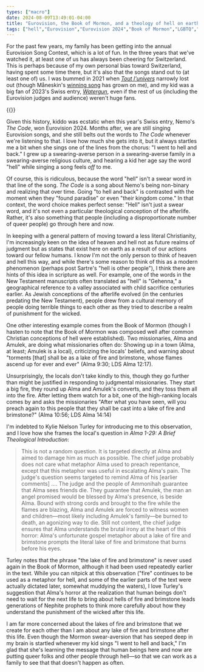 ```yaml
---
types: ["macro"]
date: 2024-08-09T13:49:01-04:00
title: "Eurovision, the Book of Mormon, and a theology of hell on earth"
tags: ["hell","Eurovision","Eurovision 2024","Book of Mormon","LGBTQ","faith transition","Jean-Paul Sartre","Kylie Nielson Turley","Brief Theological Introductions (series)"]
---
```

For the past few years, my family has been getting into the annual Eurovision Song Contest, which is a lot of fun. In the three years that we've watched it, at least one of us has always been cheering for Switzerland. This is perhaps because of my own personal bias toward Switzerland, having spent some time there, but it's also that the songs stand out to (at least one of) us. I was bummed in 2021 when *[Tout l'univers](https://www.youtube.com/watch?v=bpM6o6UiBIw)* narrowly lost out (though Måneskin's [winning song](https://www.youtube.com/watch?v=9mL6Cmkg2_A) has grown on me), and my kid was a big fan of 2023's Swiss entry, *[Watergun](https://www.youtube.com/watch?v=_8-Sbc_GZMc)*, even if the rest of us (including the Eurovision judges and audience) weren't huge fans.

{{<youtube id="kiGDvM14Kwg">}}

Given this history, kiddo was ecstatic when this year's Swiss entry, Nemo's *The Code*, won Eurovision 2024. Months after, we are still singing Eurovision songs, and she still belts out the words to *The Code* whenever we're listening to that. I love how much she gets into it, but it always startles me a bit when she sings one of the lines from the chorus: "I went to hell and back." I grew up a swearing-averse person in a swearing-averse family in a swearing-averse religious culture, and hearing a kid her age say the word "hell" while singing a song feels *off* to me.

Of course, this is ridiculous, because the word "hell" isn't a swear word in that line of the song. *The Code* is a song about Nemo's being non-binary and realizing that over time. Going "to hell and back" is contrasted with the moment when they "found paradise" or even "their kingdom come." In that context, the word choice makes perfect sense: "Hell" isn't just a swear word, and it's not even a particular theological conception of the afterlife. Rather, it's also something that people (including a disproportionate number of queer people) go through here and now.

In keeping with a general pattern of moving toward a less literal Christianity, I'm increasingly keen on the idea of heaven and hell not as future realms of judgment but as states that exist here on earth as a result of our actions toward our fellow humans. I know I'm not the only person to think of heaven and hell this way, and while there's some reason to think of this as a modern phenomenon (perhaps post Sartre's "hell is other people"), I think there are hints of this idea in scripture as well. For example, one of the words in the New Testament manuscripts often translated as "hell" is "Gehenna," a geographical reference to a valley associated with child sacrifice centuries earlier. As Jewish conceptions of the afterlife evolved (in the centuries predating the New Testament), people drew from a cultural memory of people doing terrible things to each other as they tried to describe a realm of punishment for the wicked.

One other interesting example comes from the Book of Mormon (though I hasten to note that the Book of Mormon was composed well after common Christian conceptions of hell were established). Two missionaries, Alma and Amulek, are doing what missionaries often do: Showing up in a town (Alma, at least; Amulek is a local), criticizing the locals' beliefs, and warning about "torments [that] shall be as a lake of fire and brimstone, whose flames ascend up for ever and ever" (Alma 9:30; LDS Alma 12:17).

Unsurprisingly, the locals don't take kindly to this, though they go further than might be justified in responding to judgmental missionaries. They start a big fire, they round up Alma and Amulek's converts, and they toss them all into the fire. After letting them watch for a bit, one of the high-ranking locals comes by and asks the missionaries "After what you have seen, will you preach again to this people that they shall be cast into a lake of fire and brimstone?" (Alma 10:56; LDS Alma 14:14)

I'm indebted to Kylie Nielson Turley for introducing me to this observation, and I love how she frames the local's question in *Alma 1-29: A Brief Theological Introduction*: 

> This is not a random question. It is targeted directly at Alma and aimed to damage him as much as possible. The chief judge probably does not care what metaphor Alma used to preach repentance, except that this metaphor was useful in escalating Alma's pain. The judge's question seems targeted to remind Alma of his [earlier comments] .... The judge and the people of Ammonihah guarantee that Alma sees friends die. They guarantee that Amulek, the man an angel promised would be blessed by Alma's presence, is beside Alma. Bound with strong cords and brought to the fire while the flames are blazing, Alma and Amulek are forced to witness women and children—most likely including Amulek's family—be burned to death, an agonizing way to die. Still not content, the chief judge ensures that Alma understands the brutal irony at the heart of this horror: Alma's unfortunate gospel metaphor about a lake of fire and brimstone prompts the literal lake of fire and brimstone that burns before his eyes.

Turley notes that the phrase "the lake of fire and brimstone" is never used again in the Book of Mormon, although it had been used repeatedly earlier in the text. While you can nitpick at this observation ("fire" continues to be used as a metaphor for hell, and some of the earlier parts of the text were actually dictated later, somewhat muddying the waters), I love Turley's suggestion that Alma's horror at the realization that human beings don't need to wait for the next life to bring about hells of fire and brimstone leads generations of Nephite prophets to think more carefully about how they understand the punishment of the wicked after this life.

I am far more concerned about the lakes of fire and brimstone that we create for each other than I am about any lake of fire and brimstone after this life. Even though the Mormon swear-aversion that has seeped deep in my brain is startled whenever my kid sings "I went to hell and back," I'm glad that she's learning the message that human beings here and now are putting queer folks and other people through hell—so that we can work as a family to see that that doesn't happen as often.
